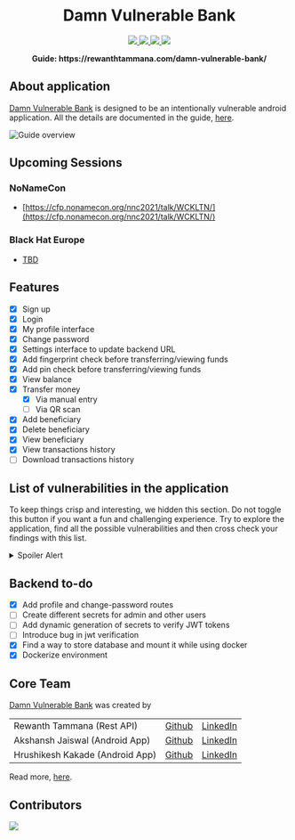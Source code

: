 <h1 align="center">Damn Vulnerable Bank</h1>

<p align="center">
  <a href="https://github.com/rewanthtammana/Damn-Vulnerable-Bank/fork">
    <img src="https://img.shields.io/github/forks/rewanthtammana/Damn-Vulnerable-Bank">
  </a>
  <a href="https://github.com/rewanthtammana/Damn-Vulnerable-Bank/stargazers">
    <img src="https://img.shields.io/github/stars/rewanthtammana/Damn-Vulnerable-Bank">
  </a>
  <a href="https://github.com/rewanthtammana/Damn-Vulnerable-Bank/blob/master/LICENSE">
    <img src="https://img.shields.io/github/license/rewanthtammana/Damn-Vulnerable-Bank">
  </a>
  <a href="https://twitter.com/intent/tweet?text=Damn%20Vulnerable%20Bank%20Guide:&url=https%3A%2F%2Fgithub.com%2Frewanthtammana%2FDamn-Vulnerable-Bank">
    <img src="https://img.shields.io/twitter/url?url=https%3A%2F%2Fgithub.com%2Frewanthtammana%2FDamn-Vulnerable-Bank">
  </a>
</p>

<p align="center">
  <b>Guide: https://rewanthtammana.com/damn-vulnerable-bank/</b>
</p>

## About application            
[Damn Vulnerable Bank](https://github.com/rewanthtammana/Damn-Vulnerable-Bank) is designed to be an intentionally vulnerable android application. All the details are documented in the guide, [here](https://rewanthtammana.com/damn-vulnerable-bank/).

![Guide overview](./images/damn-vulnerable-bank-guide.png)

<!-- <img src="https://github.com/rewanthtammana/Damn-Vulnerable-Bank/blob/master/images/screen1.jpg" align="centre" height="600" width="395"><img src="https://github.com/rewanthtammana/Damn-Vulnerable-Bank/blob/master/images/screen2.jpg" align="centre" height="600" width="395"> -->

## Upcoming Sessions

### NoNameCon

* [https://cfp.nonamecon.org/nnc2021/talk/WCKLTN/](https://cfp.nonamecon.org/nnc2021/talk/WCKLTN/)

### Black Hat Europe

* [TBD](https://www.blackhat.com/eu-21/)

## Features
- [x] Sign up
- [x] Login
- [x] My profile interface
- [x] Change password
- [x] Settings interface to update backend URL
- [x] Add fingerprint check before transferring/viewing funds
- [x] Add pin check before transferring/viewing funds
- [x] View balance
- [x] Transfer money
  - [x] Via manual entry
  - [ ] Via QR scan
- [x] Add beneficiary
- [x] Delete beneficiary
- [x] View beneficiary
- [x] View transactions history
- [ ] Download transactions history

## List of vulnerabilities in the application

To keep things crisp and interesting, we hidden this section. Do not toggle this button if you want a fun and challenging experience. Try to explore the application, find all the possible vulnerabilities and then cross check your findings with this list.

<details>
  <summary>Spoiler Alert</summary>

- [x] Root and emulator detection
- [x] Anti-debugging checks (prevents hooking with frida, jdb, etc)
- [ ] SSL pinning - pin the certificate/public key
- [x] Obfuscate the entire code
- [x] Encrypt all requests and responses
- [x] Hardcoded sensitive information
- [x] Logcat leakage
- [ ] Insecure storage (saved credit card numbers maybe)
- [x] Exported activities
- [ ] JWT token
- [x] Webview integration
- [x] Deep links
- [ ] IDOR
</details>

## Backend to-do

- [x] Add profile and change-password routes
- [ ] Create different secrets for admin and other users
- [ ] Add dynamic generation of secrets to verify JWT tokens
- [ ] Introduce bug in jwt verification
- [x] Find a way to store database and mount it while using docker
- [X] Dockerize environment

## Core Team

[Damn Vulnerable Bank](https://rewanthtammana.com/damn-vulnerable-bank/) was created by 

|   |   |   |
|---|---|---|
| Rewanth Tammana (Rest API)  | [Github](https://github.com/rewanthtammana/)  | [LinkedIn](https://www.linkedin.com/in/rewanthtammana/)  |
| Akshansh Jaiswal (Android App)  | [Github](https://github.com/jaiswalakshansh)  | [LinkedIn](https://www.linkedin.com/in/akshanshjaiswal/)  |
| Hrushikesh Kakade (Android App)  | [Github](https://github.com/HrushikeshK/)  | [LinkedIn](https://www.linkedin.com/in/hrushikeshkakade/)  |


Read more, [here](https://rewanthtammana.com/damn-vulnerable-bank/authors.html).

## Contributors

<a href = "https://github.com/rewanthtammana/damn-vulnerable-bank/contributors">
  <img src = "https://contrib.rocks/image?repo=rewanthtammana/damn-vulnerable-bank"/>
</a>
